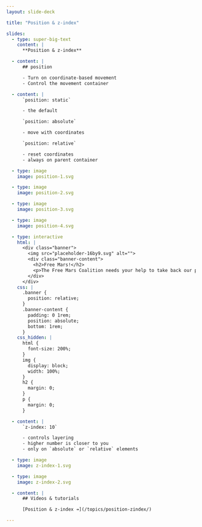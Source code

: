 ```yaml
---
layout: slide-deck

title: "Position & z-index"

slides:
  - type: super-big-text
    content: |
      **Position & z-index**

  - content: |
      ## position

      - Turn on coordinate-based movement
      - Control the movement container

  - content: |
      `position: static`

      - the default

      `position: absolute`

      - move with coordinates

      `position: relative`

      - reset coordinates
      - always on parent container

  - type: image
    image: position-1.svg

  - type: image
    image: position-2.svg

  - type: image
    image: position-3.svg

  - type: image
    image: position-4.svg

  - type: interactive
    html: |
      <div class="banner">
        <img src="placeholder-16by9.svg" alt="">
        <div class="banner-content">
          <h2>Free Mars!</h2>
          <p>The Free Mars Coalition needs your help to take back our planet.</p>
        </div>
      </div>
    css: |
      .banner {
        position: relative;
      }
      .banner-content {
        padding: 0 1rem;
        position: absolute;
        bottom: 1rem;
      }
    css_hidden: |
      html {
        font-size: 200%;
      }
      img {
        display: block;
        width: 100%;
      }
      h2 {
        margin: 0;
      }
      p {
        margin: 0;
      }

  - content: |
      `z-index: 10`

      - controls layering
      - higher number is closer to you
      - only on `absolute` or `relative` elements

  - type: image
    image: z-index-1.svg

  - type: image
    image: z-index-2.svg

  - content: |
      ## Videos & tutorials

      [Position & z-index ➔](/topics/position-zindex/)

---
```

